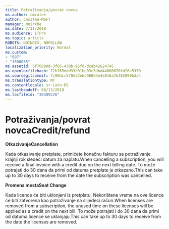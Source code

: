 ```yaml
---
title: Potraživanja/povrat novca
ms.author: cmcatee
author: cmcatee-MSFT
manager: mnirkhe
ms.date: 7/11/2018
ms.audience: ITPro
ms.topic: article
ROBOTS: NOINDEX, NOFOLLOW
localization_priority: Normal
ms.custom:
- "897"
- "1500035"
ms.assetid: 5f76890d-3f85-430b-95fd-dcab42624745
ms.openlocfilehash: 72b765ddd33d01be03c5dbd44600670fd26e5370
ms.sourcegitcommit: 7c90dcc570d32ebd968e3e4e816a7b482890b3a4
ms.translationtype: MT
ms.contentlocale: sr-Latn-RS
ms.lasthandoff: 08/13/2019
ms.locfileid: "36389226"
---
```

# <a name="creditrefund"></a><span data-ttu-id="4a3e2-102">Potraživanja/povrat novca</span><span class="sxs-lookup"><span data-stu-id="4a3e2-102">Credit/refund</span></span>

<span data-ttu-id="4a3e2-103">**Otkazivanje**</span><span class="sxs-lookup"><span data-stu-id="4a3e2-103">**Cancellation**</span></span>
  
<span data-ttu-id="4a3e2-104">Kada otkazivanje pretplate, primićete konačnu fakturu sa potraživanje krajnji rok sledeći datum za naplatu.</span><span class="sxs-lookup"><span data-stu-id="4a3e2-104">When cancelling a subscription, you will receive a final invoice with a credit due on the next billing date.</span></span> <span data-ttu-id="4a3e2-105">To može potrajati do 30 dana da primi od datuma pretplate je otkazano.</span><span class="sxs-lookup"><span data-stu-id="4a3e2-105">This can take up to 30 days to receive from the date the subscription was cancelled.</span></span>
  
<span data-ttu-id="4a3e2-106">**Promena mesta**</span><span class="sxs-lookup"><span data-stu-id="4a3e2-106">**Seat Change**</span></span>
  
<span data-ttu-id="4a3e2-107">Kada licence će biti uklonjeni iz pretplatu, Nekorištene vreme na ove licence će biti zatvorena kao potraživanje na slijedeći račun.</span><span class="sxs-lookup"><span data-stu-id="4a3e2-107">When licenses are removed from a subscription, the unused time on these licenses will be applied as a credit on the next bill.</span></span> <span data-ttu-id="4a3e2-108">To može potrajati i do 30 dana da primi od datuma licence se uklanjaju.</span><span class="sxs-lookup"><span data-stu-id="4a3e2-108">This can take up to 30 days to receive from the date the licenses are removed.</span></span>